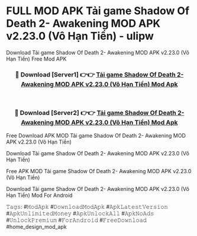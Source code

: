 # FULL MOD APK Tải game Shadow Of Death 2- Awakening MOD APK v2.23.0 (Vô Hạn Tiền) - ulipw
Download Tải game Shadow Of Death 2- Awakening MOD APK v2.23.0 (Vô Hạn Tiền) Free Mod APK

<div align="center">
<h3>🔴 Download [Server1] 👉👉 <a href="https://apk-comot.site?title=Tải_game_Shadow_Of_Death_2-_Awakening_MOD_APK_v2.23.0_(Vô_Hạn_Tiền)">Tải game Shadow Of Death 2- Awakening MOD APK v2.23.0 (Vô Hạn Tiền) Mod Apk</a></h3><br>

<h3>🔴 Download [Server2] 👉👉 <a href="https://apk-comot.site?title=Tải_game_Shadow_Of_Death_2-_Awakening_MOD_APK_v2.23.0_(Vô_Hạn_Tiền)">Tải game Shadow Of Death 2- Awakening MOD APK v2.23.0 (Vô Hạn Tiền) Mod Apk</a></h3>
</div>


Free Download APK MOD Tải game Shadow Of Death 2- Awakening MOD APK v2.23.0 (Vô Hạn Tiền)

Download Tải game Shadow Of Death 2- Awakening MOD APK v2.23.0 (Vô Hạn Tiền) 

Free APK MOD Tải game Shadow Of Death 2- Awakening MOD APK v2.23.0 (Vô Hạn Tiền) 

Download Tải game Shadow Of Death 2- Awakening MOD APK v2.23.0 (Vô Hạn Tiền) Mod For Android

𝚃𝚊𝚐𝚜: #𝙼𝚘𝚍𝙰𝚙𝚔 #𝙳𝚘𝚠𝚗𝚕𝚘𝚊𝚍𝙼𝚘𝚍𝙰𝚙𝚔 #𝙰𝚙𝚔𝙻𝚊𝚝𝚎𝚜𝚝𝚅𝚎𝚛𝚜𝚒𝚘𝚗 #𝙰𝚙𝚔𝚄𝚗𝚕𝚒𝚖𝚒𝚝𝚎𝚍𝙼𝚘𝚗𝚎𝚢 #𝙰𝚙𝚔𝚄𝚗𝚕𝚘𝚌𝚔𝙰𝚕𝚕 #𝙰𝚙𝚔𝙽𝚘𝙰𝚍𝚜 #𝚄𝚗𝚕𝚘𝚌𝚔𝙿𝚛𝚎𝚖𝚒𝚞𝚖 #𝙵𝚘𝚛𝙰𝚗𝚍𝚛𝚘𝚒𝚍 #𝙵𝚛𝚎𝚎𝙳𝚘𝚠𝚗𝚕𝚘𝚊𝚍 #home_design_mod_apk